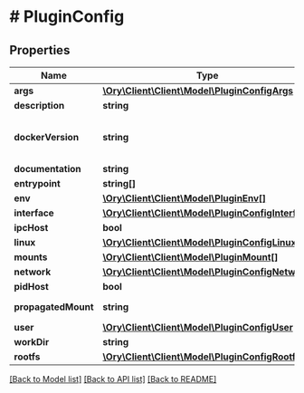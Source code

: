 # # PluginConfig

## Properties

Name | Type | Description | Notes
------------ | ------------- | ------------- | -------------
**args** | [**\Ory\Client\Client\Model\PluginConfigArgs**](PluginConfigArgs.md) |  |
**description** | **string** | description |
**dockerVersion** | **string** | Docker Version used to create the plugin | [optional]
**documentation** | **string** | documentation |
**entrypoint** | **string[]** | entrypoint |
**env** | [**\Ory\Client\Client\Model\PluginEnv[]**](PluginEnv.md) | env |
**interface** | [**\Ory\Client\Client\Model\PluginConfigInterface**](PluginConfigInterface.md) |  |
**ipcHost** | **bool** | ipc host |
**linux** | [**\Ory\Client\Client\Model\PluginConfigLinux**](PluginConfigLinux.md) |  |
**mounts** | [**\Ory\Client\Client\Model\PluginMount[]**](PluginMount.md) | mounts |
**network** | [**\Ory\Client\Client\Model\PluginConfigNetwork**](PluginConfigNetwork.md) |  |
**pidHost** | **bool** | pid host |
**propagatedMount** | **string** | propagated mount |
**user** | [**\Ory\Client\Client\Model\PluginConfigUser**](PluginConfigUser.md) |  | [optional]
**workDir** | **string** | work dir |
**rootfs** | [**\Ory\Client\Client\Model\PluginConfigRootfs**](PluginConfigRootfs.md) |  | [optional]

[[Back to Model list]](../../README.md#models) [[Back to API list]](../../README.md#endpoints) [[Back to README]](../../README.md)
